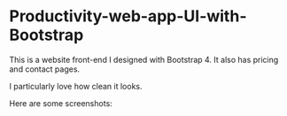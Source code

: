 # Productivity-web-app-UI-with-Bootstrap

This is a website front-end I designed with Bootstrap 4. 
It also has pricing and contact pages.

I particularly love how clean it looks.

Here are some screenshots:
